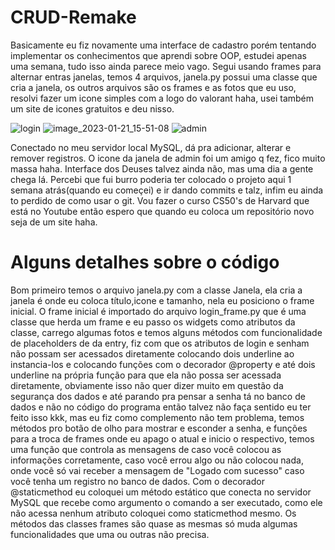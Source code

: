 # CRUD-Remake
Basicamente eu fiz novamente uma interface de cadastro porém tentando implementar os conhecimentos que aprendi sobre OOP, estudei apenas uma semana, tudo isso ainda parece meio vago.
Segui usando frames para alternar entras janelas, temos 4 arquivos, janela.py possui uma classe que cria a janela, os outros arquivos são os frames e as fotos que eu uso, resolvi fazer um icone simples com a logo do valorant haha, usei também um site de icones gratuitos e deu nisso.


![login](https://user-images.githubusercontent.com/122188615/213889469-9ccf1925-9b7b-4823-90d8-2ef4201c4106.png)
![image_2023-01-21_15-51-08](https://user-images.githubusercontent.com/122188615/213889480-26605346-ee4b-4a18-8e52-93bad105c671.png)
![admin](https://user-images.githubusercontent.com/122188615/213889483-550a613b-14c8-4d7a-af9e-1202e3b780ec.png)

Conectado no meu servidor local MySQL, dá pra adicionar, alterar e remover registros. O icone da janela de admin foi um amigo q fez, fico muito massa haha. Interface dos Deuses talvez ainda não, mas uma dia a gente chega lá. Percebi que fui burro poderia ter colocado o projeto aqui 1 semana atrás(quando eu começei) e ir dando commits e talz, infim eu ainda to perdido de como usar o git. Vou fazer o curso CS50's de Harvard que está no Youtube então espero que quando eu coloca um repositório novo seja de um site haha.

# Alguns detalhes sobre o código
Bom primeiro temos o arquivo janela.py com a classe Janela, ela cria a janela é onde eu coloca título,icone e tamanho, nela eu posiciono o frame inicial. O frame inicial é importado do arquivo login_frame.py que é uma classe que herda um frame e eu passo os widgets como atributos da classe, carrego algumas fotos e temos alguns métodos com funcionalidade de placeholders de da entry, fiz com que os atributos de login e senham não possam ser acessados diretamente colocando dois underline ao instancia-los e colocando funções com o decorador @property e até dois underline na própria função para que ela não possa ser acessada diretamente, obviamente isso não quer dizer muito em questão da segurança dos dados e até parando pra pensar a senha tá no banco de dados e não no código do programa então talvez não faça sentido eu ter feito isso kkk, mas eu fiz como complemento não tem problema, temos métodos pro botão de olho para mostrar e esconder a senha, e funções para a troca de frames onde eu apago o atual e inicio o respectivo, temos uma função que controla as mensagens de caso você colocou as informações corretamente, caso você errou algo ou não colocou nada, onde você só vai receber a mensagem de "Logado com sucesso" caso você tenha um registro no banco de dados. Com o decorador @staticmethod eu coloquei um método estático que conecta no servidor MySQL que recebe como argumento o comando a ser executado, como ele não acessa nenhum atributo coloquei como staticmethod mesmo. Os métodos das classes frames são quase as mesmas só muda algumas funcionalidades que uma ou outras não precisa.
